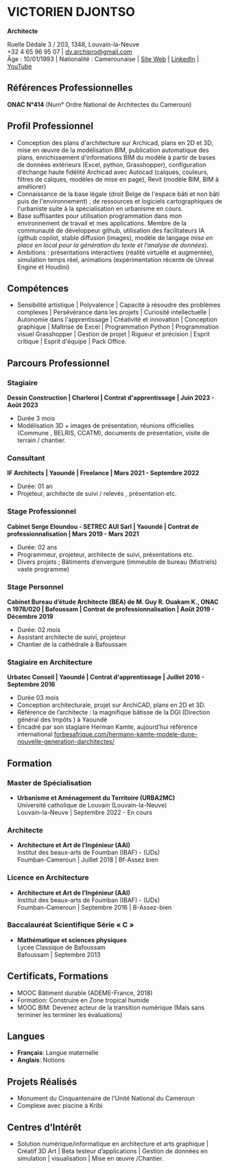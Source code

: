 # VICTORIEN DJONTSO
**Architecte**

Ruelle Dédale 3 / 203, 1348, Louvain-la-Neuve  
+32 4 65 96 95 07 | dv.archipro@gmail.com  
Âge : 10/01/1993 | Nationalité : Camerounaise | [Site Web](https://dvgt-dev.github.io/DV_Web_page/) | [LinkedIn](https://www.linkedin.com/in/djontso-victorien) | [YouTube](https://www.youtube.com/channel/UCdjontso-victorien2171)

## Références Professionnelles
**ONAC N°414** (Num° Ordre National de Architectes du Cameroun)

## Profil Professionnel
- Conception des plans d'architecture sur Archicad, plans en 2D et 3D, mise en œuvre de la modélisation BIM, publication automatique des plans, enrichissement d'informations BIM du modèle à partir de bases de données extérieurs (Excel, python, Grasshopper), configuration d’échange haute fidélité Archicad avec Autocad (calques, couleurs, filtres de calques, modèles de mise en page), Revit (modèle BIM, BIM à améliorer)
- Connaissance de la base légale (droit Belge de l'espace bâti et non bâti puis de l'environnement) ; de ressources et logiciels cartographiques de l'urbaniste suite à la spécialisation en urbanisme en cours.
- Base suffisantes pour utilisation programmation dans mon environnement de travail et mes applications. Membre de la communauté de développeur github, utilisation des facilitateurs IA (github copilot, stable diffusion (images), modèle de langage _mise en place en local pour la génération du texte et l’analyse de données_).
- Ambitions : présentations interactives (réalité virtuelle et augmentée), simulation temps réel, animations (expérimentation récente de Unreal Engine et Houdini)

## Compétences
- Sensibilité artistique | Polyvalence | Capacité à résoudre des problèmes complexes | Persévérance dans les projets | Curiosité intellectuelle | Autonomie dans l'apprentissage | Créativité et innovation | Conception graphique | Maîtrise de Excel | Programmation Python | Programmation visuel Grasshopper | Gestion de projet | Rigueur et précision | Esprit critique | Esprit d'équipe | Pack Office.

## Parcours Professionnel
### Stagiaire
**Dessin Construction | Charleroi | Contrat d'apprentissage | Juin 2023 - Août 2023**
- Durée 3 mois
- Modélisation 3D + images de présentation, réunions officielles (Commune , BELRIS, CCATM), documents de présentation, visite de terrain / chantier.

### Consultant
**IF Architects | Yaoundé | Freelance | Mars 2021 - Septembre 2022**
- Durée: 01 an
- Projeteur, architecte de suivi / relevés , présentation etc.

### Stage Professionnel
**Cabinet Serge Eloundou - SETREC AUI Sarl | Yaoundé | Contrat de professionnalisation | Mars 2019 - Mars 2021**
- Durée: 02 ans
- Programmeur, projeteur, architecte de suivi, présentations etc.
- Divers projets ; Bâtiments d’envergure (immeuble de bureau (Mistriels) vaste programme)

### Stage Personnel
**Cabinet Bureau d’étude Architecte (BEA) de M. Guy R. Ouakam K., ONAC n 1978/020 | Bafoussam | Contrat de professionnalisation | Août 2019 - Décembre 2019**
- Durée: 02 mois
- Assistant architecte de suivi, projeteur
- Chantier de la cathédrale à Bafoussam

### Stagiaire en Architecture
**Urbatec Conseil | Yaoundé | Contrat d'apprentissage | Juillet 2016 - Septembre 2016**
- Durée 03 mois
- Conception architecturale, projet sur ArchiCAD, plans en 2D et 3D.
- Référence de l’architecte : la magnifique bâtisse de la DGI (Direction général des Impôts ) à Yaoundé
- Encadré par son stagiaire Herman Kamte, aujourd’hui référence international [forbesafrique.com/hermann-kamte-modele-dune-nouvelle-generation-darchitectes/](https://forbesafrique.com/hermann-kamte-modele-dune-nouvelle-generation-darchitectes/)

## Formation
### Master de Spécialisation
- **Urbanisme et Aménagement du Territoire (URBA2MC)**  
    Université catholique de Louvain (Louvain-la-Neuve)  
    Louvain-la-Neuve | Septembre 2022 - En cours

### Architecte
-    **Architecture et Art de l’Ingénieur (AAI)**  
    Institut des beaux-arts de Foumban (IBAF) - (UDs)  
    Foumban-Cameroun | Juillet 2018 | Bf-Assez bien

### Licence en Architecture
- **Architecture et Art de l’Ingénieur (AAI)**  
    Institut des beaux-arts de Foumban (IBAF) - (UDs)  
    Foumban-Cameroun | Septembre 2016 | B-Assez-bien

### Baccalauréat Scientifique Série « C »
- **Mathématique et sciences physiques**  
    Lycée Classique de Bafoussam  
    Bafoussam | Septembre 2013

## Certificats, Formations
- MOOC Bâtiment durable (ADEME-France, 2018)
- Formation: Construire en Zone tropical humide
- MOOC BIM: Devenez acteur de la transition numérique (Mais sans terminer les terminer les évaluations)

## Langues
- **Français**: Langue maternelle
- **Anglais**: Notions

## Projets Réalisés
- Monument du Cinquantenaire de l’Unité National du Cameroun
- Complexe avec piscine à Kribi

## Centres d’Intérêt
- Solution numérique/informatique en architecture et arts graphique | Créatif 3D Art | Beta testeur d’applications | Gestion de données en simulation | visualisation | Mise en œuvre /Chantier.
